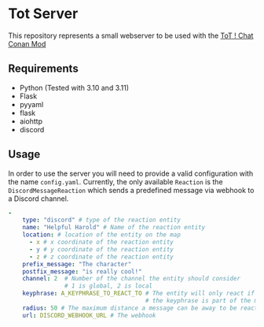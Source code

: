 # Tot Server
This repository represents a small webserver to be used with the 
[ToT ! Chat Conan Mod](https://steamcommunity.com/sharedfiles/filedetails/?id=2847709656)

## Requirements
- Python (Tested with 3.10 and 3.11)
- Flask
- pyyaml
- flask
- aiohttp
- discord


## Usage
In order to use the server you will need to provide a valid configuration with the name `config.yaml`.
Currently, the only available `Reaction` is the `DiscordMessageReaction` which sends a predefined message
via webhook to a Discord channel.

```yaml
-
    type: "discord" # type of the reaction entity
    name: "Helpful Harold" # Name of the reaction entity
    location: # location of the entity on the map
      - x # x coordinate of the reaction entity
      - y # y coordinate of the reaction entity
      - z # z coordinate of the reaction entity
    prefix_message: "The character"
    postfix_message: "is really cool!"
    channel: 2  # Number of the channel the entity should consider
                # 1 is global, 2 is local
    keyphrase: A_KEYPHRASE_TO_REACT_TO # The entity will only react if
                                       # the keyphrase is part of the message
    radius: 50 # The maximum distance a message can be away to be reacted too
    url: DISCORD_WEBHOOK_URL # The webhook 
```